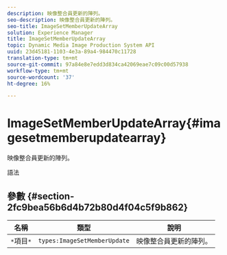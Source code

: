 ```yaml
---
description: 映像整合員更新的陣列。
seo-description: 映像整合員更新的陣列。
seo-title: ImageSetMemberUpdateArray
solution: Experience Manager
title: ImageSetMemberUpdateArray
topic: Dynamic Media Image Production System API
uuid: 23d45181-1103-4e3a-89a4-984470c11728
translation-type: tm+mt
source-git-commit: 97a84e8e7edd3d834ca42069eae7c09c00d57938
workflow-type: tm+mt
source-wordcount: '37'
ht-degree: 16%

---
```



# ImageSetMemberUpdateArray{#imagesetmemberupdatearray}

映像整合員更新的陣列。

語法

## 參數 {#section-2fc9bea56b6d4b72b80d4f04c5f9b862}

| 名稱 | 類型 | 說明 |
|---|---|---|
| `*`項目`*` | `types:ImageSetMemberUpdate` | 映像整合員更新的陣列。 |

